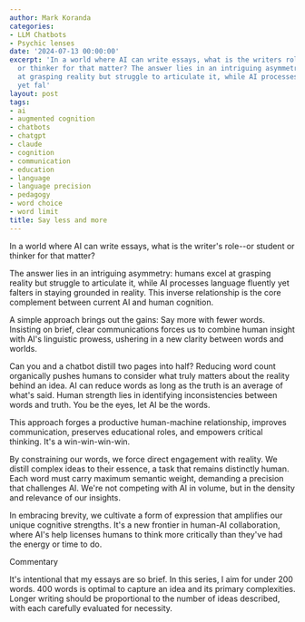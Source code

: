 ```yaml
---
author: Mark Koranda
categories:
- LLM Chatbots
- Psychic lenses
date: '2024-07-13 00:00:00'
excerpt: 'In a world where AI can write essays, what is the writers role--or student
  or thinker for that matter? The answer lies in an intriguing asymmetry: humans excel
  at grasping reality but struggle to articulate it, while AI processes language fluently
  yet fal'
layout: post
tags:
- ai
- augmented cognition
- chatbots
- chatgpt
- claude
- cognition
- communication
- education
- language
- language precision
- pedagogy
- word choice
- word limit
title: Say less and more
---
```





In a world where AI can write essays, what is the writer's role--or student or thinker for that matter? 

The answer lies in an intriguing asymmetry: humans excel at grasping reality but struggle to articulate it, while AI processes language fluently yet falters in staying grounded in reality. This inverse relationship is the core complement between current AI and human cognition.

A simple approach brings out the gains: Say more with fewer words. Insisting on brief, clear communications forces us to combine human insight with AI's linguistic prowess, ushering in a new clarity between words and worlds. 

Can you and a chatbot distill two pages into half? Reducing word count organically pushes humans to consider what truly matters about the reality behind an idea. AI can reduce words as long as the truth is an average of what's said. Human strength lies in identifying inconsistencies between words and truth. You be the eyes, let AI be the words. 

This approach forges a productive human-machine relationship, improves communication, preserves educational roles, and empowers critical thinking. It's a win-win-win-win. 

By constraining our words, we force direct engagement with reality. We distill complex ideas to their essence, a task that remains distinctly human. Each word must carry maximum semantic weight, demanding a precision that challenges AI. We're not competing with AI in volume, but in the density and relevance of our insights. 

In embracing brevity, we cultivate a form of expression that amplifies our unique cognitive strengths. It's a new frontier in human-AI collaboration, where AI's help licenses humans to think more critically than they've had the energy or time to do. 

Commentary

It's intentional that my essays are so brief. In this series, I aim for under 200 words. 400 words is optimal to capture an idea and its primary complexities. Longer writing should be proportional to the number of ideas described, with each carefully evaluated for necessity.